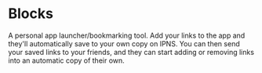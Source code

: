 Blocks
======

A personal app launcher/bookmarking tool. Add your links to the app and they'll automatically save to your own copy on
IPNS. You can then send your saved links to your friends, and they can start adding or removing links into an automatic
copy of their own.

